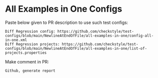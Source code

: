 # All Examples in One Configs
Paste below given to PR description to use such test configs:
```
Diff Regression config: https://github.com/checkstyle/test-configs/blob/main/NewlineAtEndOfFile/all-examples-in-one/config-all-in-one.xml
Diff Regression projects: https://github.com/checkstyle/test-configs/blob/main/NewlineAtEndOfFile/all-examples-in-one/list-of-projects.properties
```
Make comment in PR:
```
Github, generate report
```
